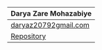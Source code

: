 
| Darya Zare Mohazabiye                 |
| ------------------------------- |
| [daryaz20792gmail.com](daryaz20792gmail.com) |
| [Repository](https://github.com/DaryaZareM/twitter-relevance-detector) |


